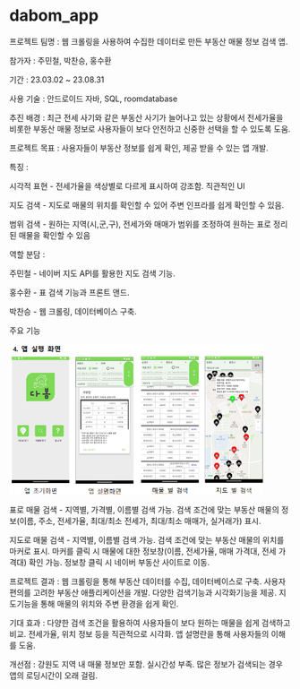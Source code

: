 # dabom_app

프로젝트 팀명 : 웹 크롤링을 사용하여 수집한 데이터로 만든 부동산 매물 정보 검색 앱. 

참가자 : 주민철, 박찬승, 홍수환

기간 : 23.03.02 ~ 23.08.31

사용 기술 : 안드로이드 자바, SQL, roomdatabase

추진 배경 : 최근 전세 사기와 같은 부동산 사기가 늘어나고 있는 상황에서 전세가율을 비롯한 부동산 매물 정보로 사용자들이 보다 안전하고 신중한 선택을 할 수 있도록 도움.

프로젝트 목표 : 사용자들이 부동산 정보를 쉽게 확인, 제공 받을 수 있는 앱 개발.

특징 : 

시각적 표현 - 전세가율을 색상별로 다르게 표시하여 강조함. 직관적인 UI

지도 검색 - 지도로 매물의 위치를 확인할 수 있어 주변 인프라를 쉽게 확인할 수 있음. 

범위 검색 - 원하는 지역(시,군,구), 전세가와 매매가 범위를 조정하여 원하는 표로 정리된 매물을 확인할 수 있음

역할 분담 : 

주민철 - 네이버 지도 API를 활용한 지도 검색 기능.

홍수환 - 표 검색 기능과 프론트 앤드.

박찬승 - 웹 크롤링, 데이터베이스 구축.

주요 기능 

<img src = "https://github.com/joominchul/dabom_mobile_app/blob/main/%EC%95%B1%20%EC%8B%A4%ED%96%89%ED%99%94%EB%A9%B4.png?raw=true" width = "90%"></img>

표로 매물 검색 - 지역별, 가격별, 이름별 검색 가능. 검색 조건에 맞는 부동산 매물의 정보(이름, 주소, 전세가율, 최대/최소 전세가, 최대/최소 매매가, 실거래가) 표시.

지도로 매물 검색 - 지역별, 이름별 검색 가능. 검색 조건에 맞는 부동산 매물의 위치를 마커로 표시. 마커를 클릭 시 매물에 대한 정보창(이름, 전세가율, 매매 가격대, 전세 가격대) 확인 가능. 정보창 클릭 시 네이버 부동산 사이트로 이동. 

프로젝트 결과 : 웹 크롤링을 통해 부동산 데이터를 수집, 데이터베이스로 구축. 사용자 편의를 고려한 부동산 애플리케이션을 개발. 다양한 검색기능과 시각화기능을 제공. 지도기능을 통해 매물의 위치와 주변 환경을 쉽게 확인.

기대 효과 : 다양한 검색 조건을 활용하여 사용자들이 보다 원하는 매물을 쉽게 검색하고 비교. 전세가율, 위치 정보 등을 직관적으로 시각화. 앱 설명란을 통해 사용자들의 이해를 도움.

개선점 : 강원도 지역 내 매물 정보만 포함. 실시간성 부족. 많은 정보가 검색되는 경우 앱의 로딩시간이 오래 걸림.

